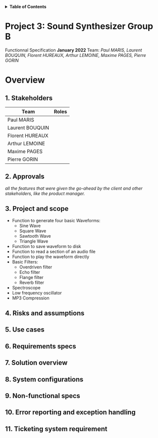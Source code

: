 <details>
<summary><strong id="table_of_contents">Table of Contents</strong></summary>

- [Project 3: Sound Synthesizer Group B](#project-3-sound-synthesizer-group-b)
- [Overview](#overview)
  - [1. Stakeholders](#1-stakeholders)
  - [2. Approvals](#2-approvals)
  - [3. Project and scope](#3-project-and-scope)
  - [4. Risks and assumptions](#4-risks-and-assumptions)
  - [5. Use cases](#5-use-cases)
  - [6. Requirements specs](#6-requirements-specs)
  - [7. Solution overview](#7-solution-overview)
  - [8. System configurations](#8-system-configurations)
  - [9. Non-functional specs](#9-non-functional-specs)
  - [10. Error reporting and exception handling](#10-error-reporting-and-exception-handling)
  - [11. Ticketing system requirement](#11-ticketing-system-requirement)

</details>

# Project 3: Sound Synthesizer Group B

Functionnal Specification **January 2022**
Team: *Paul MARIS, Laurent BOUQUIN, Florent HUREAUX, Arthur LEMOINE, Maxime PAGES, Pierre GORIN*

# Overview

## 1. Stakeholders
| Team            | Roles |
| --------------- | ----- |
| Paul MARIS      |       |
| Laurent BOUQUIN |       |
| Florent HUREAUX |       |
| Arthur LEMOINE  |       |
| Maxime PAGES    |       |
| Pierre GORIN    |       |

## 2. Approvals
*all the features that were given the go-ahead by the client and other stakeholders, like the product manager.*


## 3. Project and scope
  - Function to generate four basic Waveforms:
    - Sine Wave
    - Square Wave
    - Sawtooth Wave
    - Triangle Wave
  - Function to save waveform to disk
  - Function to read a section of an audio file
  - Function to play the waveform directly
  - Basic Filters:
    - Overdriven filter
    - Echo filter
    - Flange filter
    - Reverb filter
  - Spectroscope
  - Low frequency oscillator
  - MP3 Compression
  
  
## 4. Risks and assumptions


## 5. Use cases


## 6. Requirements specs


## 7. Solution overview


## 8. System configurations


## 9. Non-functional specs


## 10. Error reporting and exception handling


## 11. Ticketing system requirement

